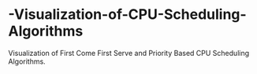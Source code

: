 -Visualization-of-CPU-Scheduling-Algorithms
===========================================

Visualization of First Come First Serve and Priority Based CPU Scheduling Algorithms.
